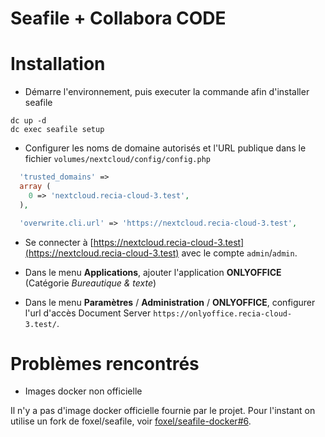 Seafile + Collabora CODE
==========================

Installation
============

- Démarre l'environnement, puis executer la commande afin d'installer seafile

```
dc up -d
dc exec seafile setup
```

- Configurer les noms de domaine autorisés et l'URL publique dans le fichier `volumes/nextcloud/config/config.php`

```php
  'trusted_domains' => 
  array (
    0 => 'nextcloud.recia-cloud-3.test',
  ),
```

```php
  'overwrite.cli.url' => 'https://nextcloud.recia-cloud-3.test',
```

- Se connecter à [https://nextcloud.recia-cloud-3.test](https://nextcloud.recia-cloud-3.test) avec le compte `admin`/`admin`.

- Dans le menu **Applications**, ajouter l'application **ONLYOFFICE** (Catégorie *Bureautique & texte*)

- Dans le menu **Paramètres** / **Administration** / **ONLYOFFICE**, configurer l'url d'accès Document Server 
`https://onlyoffice.recia-cloud-3.test/`.

Problèmes rencontrés
====================

- Images docker non officielle

Il n'y a pas d'image docker officielle fournie par le projet. Pour l'instant on utilise un fork de foxel/seafile, voir 
[foxel/seafile-docker#6](https://github.com/foxel/seafile-docker/pull/6).



